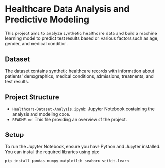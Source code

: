 # Healthcare Data Analysis and Predictive Modeling

This project aims to analyze synthetic healthcare data and build a machine learning model to predict test results based on various factors such as age, gender, and medical condition.

## Dataset
The dataset contains synthetic healthcare records with information about patients' demographics, medical conditions, admissions, treatments, and test results.

## Project Structure
- `Healthcare-Dataset-Analysis.ipynb`: Jupyter Notebook containing the analysis and modeling code.
- `README.md`: This file providing an overview of the project.

## Setup
To run the Jupyter Notebook, ensure you have Python and Jupyter installed. You can install the required libraries using pip:

```bash
pip install pandas numpy matplotlib seaborn scikit-learn

